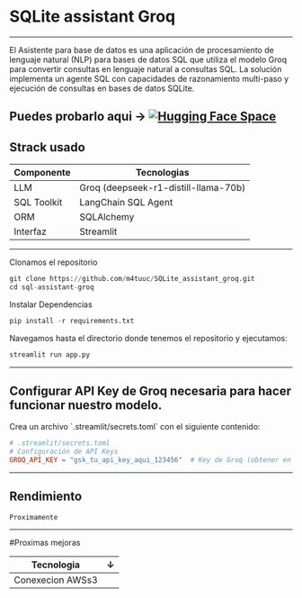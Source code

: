 # SQLite assistant Groq
---
El Asistente para base de datos es una aplicación de procesamiento de lenguaje natural (NLP) para bases de datos SQL que utiliza el modelo Groq para convertir consultas en lenguaje natural a consultas SQL. La solución implementa un agente SQL con capacidades de razonamiento multi-paso y ejecución de consultas en bases de datos SQLite.

Puedes probarlo aqui ->  [![Hugging Face Space](https://img.shields.io/badge/Hugging%20Face-Space-blue?logo=huggingface)](https://huggingface.co/spaces/M4tuuc/SQLite_assistant_groq)  
---
<h2>Strack usado</h2>

| Componente | Tecnologias |
| --- | --- |
| LLM | Groq (deepseek-r1-distill-llama-70b) |
| SQL Toolkit | LangChain SQL Agent |
| ORM | SQLAlchemy |
| Interfaz | Streamlit |

---
Clonamos el repositorio
```python
git clone https://github.com/m4tuuc/SQLite_assistant_groq.git
cd sql-assistant-groq
```

Instalar Dependencias
```python
pip install -r requirements.txt
```

Navegamos hasta el directorio donde tenemos el repositorio y ejecutamos:
```python
streamlit run app.py
```

---

<h2>Configurar API Key de Groq necesaria para hacer funcionar nuestro modelo.</h2>
Crea un archivo `.streamlit/secrets.toml` con el siguiente contenido:

```toml
# .streamlit/secrets.toml
# Configuración de API Keys
GROQ_API_KEY = "gsk_tu_api_key_aqui_123456"  # Key de Groq (obtener en console.groq.com)

```
---
<h2>Rendimiento</h2>

```
Proximamente
```
---

#Proximas mejoras

| Tecnologia | ↓ |
| --- | --- |
| Conexecion AWSs3 |   |


